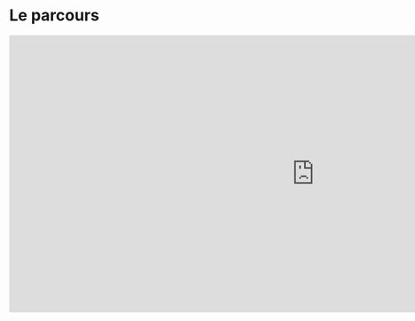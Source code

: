 # Le parcours

<iframe width="1100" height="500" src="https://controverses.github.io/transidentite/transidentite_final.html" frameborder="0" margin:0px align="left" allowfullscreen></iframe>

